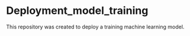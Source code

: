 # Deployment_model_training
This repository was created to deploy a training machine learning model.
